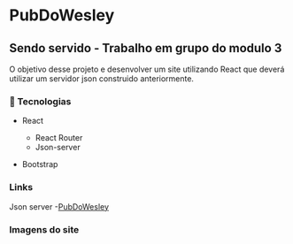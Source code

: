 # PubDoWesley
## Sendo servido - Trabalho em grupo do modulo 3
  O objetivo desse projeto e desenvolver um site utilizando React que deverá utilizar um servidor json construido anteriormente.

### :rocket: Tecnologias
  - React
    - React Router
    - Json-server
  
  - Bootstrap

### Links
  Json server -[PubDoWesley](https://pub-server-w57g.onrender.com)

### Imagens do site
